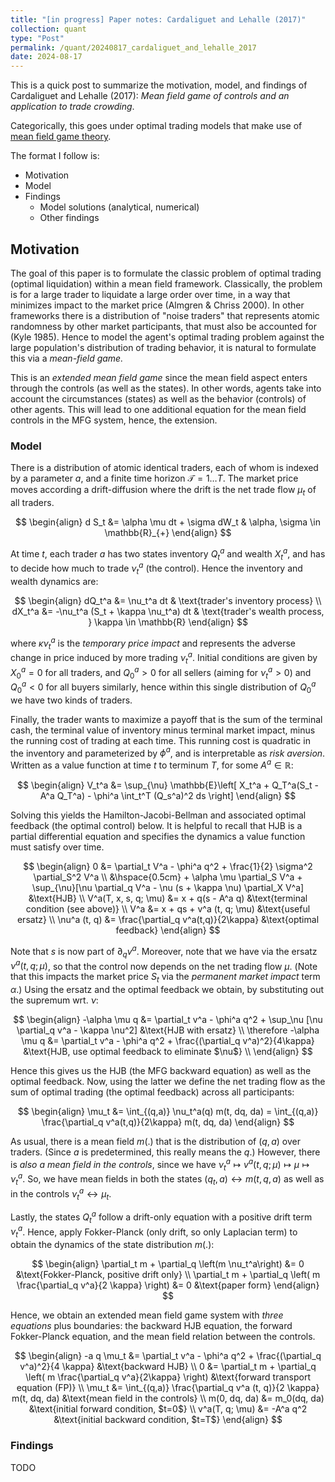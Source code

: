 ```yaml
---
title: "[in progress] Paper notes: Cardaliguet and Lehalle (2017)"
collection: quant
type: "Post"
permalink: /quant/20240817_cardaliguet_and_lehalle_2017
date: 2024-08-17
---
```


This is a quick post to summarize the motivation, model, and findings of Cardaliguet and Lehalle (2017): *Mean field game of controls and an application to trade crowding*.

Categorically, this goes under optimal trading models that make use of [mean field game theory](https://en.wikipedia.org/wiki/Mean-field_game_theory).

The format I follow is:

- Motivation
- Model
- Findings
  - Model solutions (analytical, numerical)
  - Other findings

## Motivation

The goal of this paper is to formulate the classic problem of optimal trading (optimal liquidation) within a mean field framework. Classically, the problem is for a large trader to liquidate a large order over time, in a way that minimizes impact to the market price (Almgren & Chriss 2000). In other frameworks there is a distribution of "noise traders" that represents atomic randomness by other market participants, that must also be accounted for (Kyle 1985). Hence to model the agent's optimal trading problem against the large population's distribution of trading behavior, it is natural to formulate this via a *mean-field game.*

This is an *extended mean field game* since the mean field aspect enters through the controls (as well as the states). In other words, agents take into account the circumstances (states) as well as the behavior (controls) of other agents. This will lead to one additional equation for the mean field controls in the MFG system, hence, the extension.

### Model

There is a distribution of atomic identical traders, each of whom is indexed by a parameter $a$, and a finite time horizon $\mathcal{T}=1 \dots T$. The market price moves according a drift-diffusion where the drift is the net trade flow $\mu_t$ of all traders.

$$
\begin{align}
    d S_t &= \alpha \mu dt + \sigma dW_t & \alpha, \sigma \in \mathbb{R}_{+}
\end{align}
$$

At time $t$, each trader $a$ has two states inventory $Q_t^a$ and wealth $X_t^a$, and has to decide how much to trade $\nu_t^a$ (the control). Hence the inventory and wealth dynamics are:

$$
\begin{align}
    dQ_t^a &= \nu_t^a dt & \text{trader's inventory process} \\
    dX_t^a &= -\nu_t^a (S_t + \kappa \nu_t^a) dt & \text{trader's wealth process, } \kappa \in \mathbb{R}
\end{align}
$$

where $\kappa \nu_t^a$ is the *temporary price impact* and represents the adverse change in price induced by more trading $\nu_t^a$. Initial conditions are given by $X_0^a=0$ for all traders, and $Q_0^a>0$ for all sellers (aiming for $\nu_t^a>0$) and $Q_0^a<0$ for all buyers similarly, hence within this single distribution of $Q_0^a$ we have two kinds of traders.

Finally, the trader wants to maximize a payoff that is the sum of the terminal cash, the terminal value of inventory minus terminal market impact, minus the running cost of trading at each time. This running cost is quadratic in the inventory and parameterized by $\phi^a$, and is interpretable as *risk aversion*. Written as a value function at time $t$ to terminum $T$, for some $A^a \in \mathbb{R}$:

$$
\begin{align}
V_t^a &= \sup_{\nu} \mathbb{E}\left[
    X_t^a + Q_T^a(S_t - A^a Q_T^a) - \phi^a \int_t^T (Q_s^a)^2 ds
\right]
\end{align}
$$

Solving this yields the Hamilton-Jacobi-Bellman and associated optimal feedback (the optimal control) below. It is helpful to recall that HJB is a partial differential equation and specifies the dynamics a value function must satisfy over time.

$$
\begin{align}
    0 &= \partial_t V^a - \phi^a q^2 + \frac{1}{2} \sigma^2 \partial_S^2 V^a \\
        &\hspace{0.5cm} + \alpha \mu \partial_S V^a + \sup_{\nu}[\nu \partial_q V^a - \nu (s + \kappa \nu) \partial_X V^a] &\text{HJB} \\
    V^a(T, x, s, q; \mu) &= x + q(s - A^a q) &\text{terminal condition (see above)} \\ 
    V^a &= x + qs + v^a (t, q; \mu) &\text{useful ersatz} \\
    \nu^a (t, q) &= \frac{\partial_q v^a(t,q)}{2\kappa} &\text{optimal feedback}
\end{align}
$$

Note that $s$ is now part of $\partial_q v^a$. Moreover, note that we have via the ersatz $\nu^a(t, q; \mu)$, so that the control now depends on the net trading flow $\mu$. (Note that this impacts the market price $S_t$ via the *permanent market impact* term $\alpha$.) Using the ersatz and the optimal feedback we obtain, by substituting out the supremum wrt. $\nu$:

$$
\begin{align}
    -\alpha \mu q &= \partial_t v^a - \phi^a q^2 + \sup_\nu [\nu \partial_q v^a - \kappa \nu^2] &\text{HJB with ersatz} \\
    \therefore -\alpha \mu q &= \partial_t v^a - \phi^a q^2 + \frac{(\partial_q v^a)^2}{4\kappa} &\text{HJB, use optimal feedback to eliminate $\nu$} \\
\end{align}
$$

Hence this gives us the HJB (the MFG backward equation) as well as the optimal feedback. Now, using the latter we define the net trading flow as the sum of optimal trading (the optimal feedback) across all participants:

$$
\begin{align}
    \mu_t &= \int_{(q,a)} \nu_t^a(q) m(t, dq, da) = \int_{(q,a)} \frac{\partial_q v^a(t,q)}{2\kappa} m(t, dq, da)
\end{align}
$$

As usual, there is a mean field $m(.)$ that is the distribution of $(q, a)$ over traders. (Since $a$ is predetermined, this really means the $q$.) However, there is *also a mean field in the controls*, since we have $\nu_t^a \mapsto v^a(t, q; \mu) \mapsto \mu \mapsto \nu_t^a$. So, we have mean fields in both the states $(q_t, a) \leftrightarrow m(t, q, a)$ as well as in the controls $\nu_t^a \leftrightarrow \mu_t$.

Lastly, the states $Q_t^a$ follow a drift-only equation with a positive drift term $\nu_t^a$. Hence, apply Fokker-Planck (only drift, so only Laplacian term) to obtain the dynamics of the state distribution $m(.)$:

$$
\begin{align}
    \partial_t m + \partial_q \left(m \nu_t^a\right) &= 0 &\text{Fokker-Planck, positive drift only} \\
    \partial_t m + \partial_q \left( m \frac{\partial_q v^a}{2 \kappa} \right) &= 0 &\text{paper form}
\end{align}
$$

Hence, we obtain an extended mean field game system with *three equations* plus boundaries: the backward HJB equation, the forward Fokker-Planck equation, and the mean field relation between the controls.

$$
\begin{align}
    -a q \mu_t &= \partial_t v^a - \phi^a q^2 + \frac{(\partial_q v^a)^2}{4 \kappa} &\text{backward HJB} \\
    0 &= \partial_t m + \partial_q \left( m \frac{\partial_q v^a}{2\kappa} \right) &\text{forward transport equation (FP)} \\
    \mu_t &= \int_{(q,a)} \frac{\partial_q v^a (t, q)}{2 \kappa} m(t, dq, da) &\text{mean field in the controls} \\
    m(0, dq, da) &= m_0(dq, da) &\text{initial forward condition, $t=0$} \\
    v^a(T, q; \mu) &= -A^a q^2 &\text{initial backward condition, $t=T$}
\end{align}
$$

### Findings

TODO